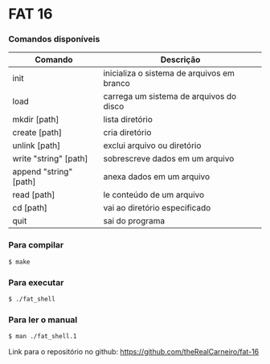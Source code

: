# FAT 16

### Comandos disponíveis

| Comando                 | Descrição                                         |
| ----------------------- | ------------------------------------------------- |
| init                    | inicializa o sistema de arquivos em branco        |
| load                    | carrega um sistema de arquivos do disco           |
| mkdir  [path]           | lista diretório                                   |
| create [path]           | cria diretório                                    |
| unlink [path]           | exclui arquivo ou diretório                       |
| write  "string" [path]  | sobrescreve dados em um arquivo                   |
| append "string" [path]  | anexa dados em um arquivo                         |
| read   [path]           | le conteúdo de um arquivo                         |
| cd     [path]           | vai ao diretório especificado                     |
| quit                    | sai do programa                                   |

### Para compilar

```sh
$ make
```

### Para executar 

```sh
$ ./fat_shell
```

### Para ler o manual 
```sh
$ man ./fat_shell.1
```
Link para o repositório no github: https://github.com/theRealCarneiro/fat-16
